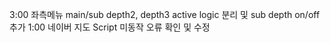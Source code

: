 

3:00 좌측메뉴 main/sub depth2, depth3 active logic 분리 및 sub depth on/off 추가
1:00 네이버 지도 Script 미동작 오류 확인 및 수정


